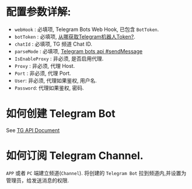 
# 配置参数详解:
- `webHook` : 必填项, Telegram Bots Web Hook, 已包含 `BotToken`.
- `botToken` : 必填项, [从哪获取Telegram机器人Token?](https://core.telegram.org/bots#3-how-do-i-create-a-bot).
- `chatId` : 必填项, TG 频道 Chat ID.
- `parseMode` : 必填项, [Telegram bots api #sendMessage](https://core.telegram.org/bots/api#sendmessage)
- `IsEnableProxy` : 非必须, 是否启用代理.
- `Proxy` : 非必须, 代理 Host.
- `Port` : 非必须, 代理 Port.
- `User`: 非必须, 代理如果鉴权, 用户名.
- `Password`: 代理如果鉴权, 密码.

# 如何创建 Telegram Bot
See [TG API Document](https://core.telegram.org/api)

# 如何订阅 Telegram Channel.
`APP` 或者 `PC` 端建立频道(`Channel`). 将创建的 `Telegram Bot` 拉到频道内,并设置为管理员，给发送消息的权限.

